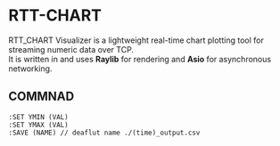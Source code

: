 # RTT-CHART

RTT_CHART Visualizer is a lightweight real-time chart plotting tool for streaming numeric data over TCP.  
It is written in and uses **Raylib** for rendering and **Asio** for asynchronous networking.

## COMMNAD
```
:SET YMIN (VAL)
:SET YMAX (VAL)
:SAVE (NAME) // deaflut name ./(time)_output.csv
```
